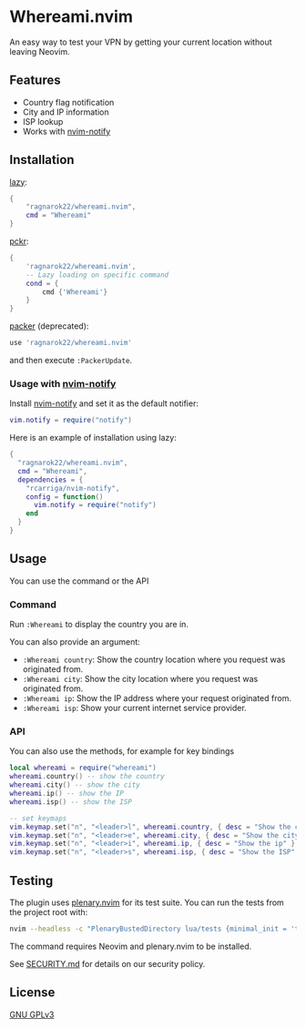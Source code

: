 # Whereami.nvim

An easy way to test your VPN by getting your current location without leaving Neovim.

## Features

- Country flag notification
- City and IP information
- ISP lookup
- Works with [nvim-notify](https://github.com/rcarriga/nvim-notify)

## Installation

[lazy](https://github.com/folke/lazy.nvim):

```lua
{
    "ragnarok22/whereami.nvim",
    cmd = "Whereami"
}
```

[pckr](https://github.com/lewis6991/pckr.nvim):

```lua
{
    'ragnarok22/whereami.nvim',
    -- Lazy loading on specific command
    cond = {
        cmd {'Whereami'}
    }
}
```

[packer](https://github.com/wbthomason/packer.nvim) (deprecated):

```lua
use 'ragnarok22/whereami.nvim'
```

and then execute `:PackerUpdate`.

### Usage with [nvim-notify](https://github.com/rcarriga/nvim-notify)

Install [nvim-notify](https://github.com/rcarriga/nvim-notify) and set it as the default notifier:

```lua
vim.notify = require("notify")
```

Here is an example of installation using lazy:

```lua
{
  "ragnarok22/whereami.nvim",
  cmd = "Whereami",
  dependencies = {
    "rcarriga/nvim-notify",
    config = function()
      vim.notify = require("notify")
    end
  }
}
```

## Usage

You can use the command or the API

### Command

Run `:Whereami` to display the country you are in.

You can also provide an argument:

- `:Whereami country`: Show the country location where you request was originated from.
- `:Whereami city`: Show the city location where you request was originated from.
- `:Whereami ip`: Show the IP address where your request originated from.
- `:Whereami isp`: Show your current internet service provider.

### API

You can also use the methods, for example for key bindings

```lua
local whereami = require("whereami")
whereami.country() -- show the country
whereami.city() -- show the city
whereami.ip() -- show the IP
whereami.isp() -- show the ISP

-- set keymaps
vim.keymap.set("n", "<leader>l", whereami.country, { desc = "Show the country" })
vim.keymap.set("n", "<leader>e", whereami.city, { desc = "Show the city" })
vim.keymap.set("n", "<leader>i", whereami.ip, { desc = "Show the ip" })
vim.keymap.set("n", "<leader>s", whereami.isp, { desc = "Show the ISP" })
```

## Testing

The plugin uses [plenary.nvim](https://github.com/nvim-lua/plenary.nvim) for
its test suite. You can run the tests from the project root with:

```bash
nvim --headless -c "PlenaryBustedDirectory lua/tests {minimal_init = 'tests/minimal_init.lua'}" +qa
```

The command requires Neovim and plenary.nvim to be installed.

See [SECURITY.md](SECURITY.md) for details on our security policy.

## License

[GNU GPLv3](LICENSE)
